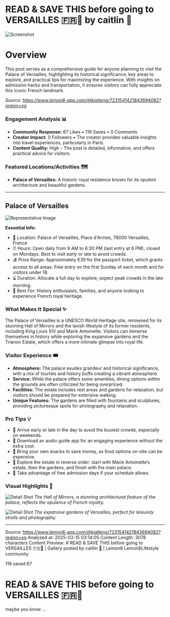 # READ & SAVE THIS before going to VERSAILLES 🇫🇷🏰 by caitlin 🐙

![Screenshot](../metadata/983eb1abdf283d26.png)

# Overview

This post serves as a comprehensive guide for anyone planning to visit the Palace of Versailles, highlighting its historical significance, key areas to explore, and practical tips for maximizing the experience. With insights on admission hacks and transportation, it ensures visitors can fully appreciate this iconic French landmark.

_Source: https://www.lemon8-app.com/@kiatleng/7231541421843694082?region=sg_

### Engagement Analysis 📊

- **Community Response:** 67 Likes • 119 Saves • 0 Comments
- **Creator Impact:** 0 Followers • The creator provides valuable insights into travel experiences, particularly in Paris.
- **Content Quality:** High - The post is detailed, informative, and offers practical advice for visitors.

### Featured Locations/Activities 🗺

- **Palace of Versailles:** A historic royal residence known for its opulent architecture and beautiful gardens.

---

## Palace of Versailles

![Representative Image](https://tiktokcdn.com/path/to/image.jpg)

**Essential Info:**

- 📍 Location: Palace of Versailles, Place d'Armes, 78000 Versailles, France
- ⏰ Hours: Open daily from 9 AM to 6:30 PM (last entry at 6 PM); closed on Mondays. Best to visit early or late to avoid crowds.
- 💰 Price Range: Approximately €39 for the passport ticket, which grants access to all areas. Free entry on the first Sunday of each month and for visitors under 18.
- ⌛ Duration: Allocate a full day to explore; expect peak crowds in the late morning.
- 🎯 Best For: History enthusiasts, families, and anyone looking to experience French royal heritage.

### What Makes It Special ✨

The Palace of Versailles is a UNESCO World Heritage site, renowned for its stunning Hall of Mirrors and the lavish lifestyle of its former residents, including King Louis XIV and Marie Antoinette. Visitors can immerse themselves in history while exploring the expansive gardens and the Trianon Estate, which offers a more intimate glimpse into royal life.

### Visitor Experience 🎟

- **Atmosphere:** The palace exudes grandeur and historical significance, with a mix of tourists and history buffs creating a vibrant atmosphere.
- **Service:** While the palace offers some amenities, dining options within the grounds are often criticized for being overpriced.
- **Facilities:** The estate includes rest areas and gardens for relaxation, but visitors should be prepared for extensive walking.
- **Unique Features:** The gardens are filled with fountains and sculptures, providing picturesque spots for photography and relaxation.

### Pro Tips 💡

- 🎯 Arrive early or late in the day to avoid the busiest crowds, especially on weekends.
- 🎯 Download an audio guide app for an engaging experience without the extra cost.
- 🎯 Bring your own snacks to save money, as food options on-site can be expensive.
- 🎯 Explore the estate in reverse order: start with Marie Antoinette’s estate, then the gardens, and finish with the main palace.
- 🎯 Take advantage of free admission days if your schedule allows.

### Visual Highlights 📸

![Detail Shot](https://tiktokcdn.com/path/to/image2.jpg)
_The Hall of Mirrors, a stunning architectural feature of the palace, reflects the opulence of French royalty._

![Detail Shot](https://tiktokcdn.com/path/to/image3.jpg)
_The expansive gardens of Versailles, perfect for leisurely strolls and photography._

---

Source: https://www.lemon8-app.com/@kiatleng/7231541421843694082?region=sg
Analyzed at: 2025-03-15 03:14:05
Content Length: 3078 characters
Content Preview: # READ & SAVE THIS before going to VERSAILLES 🇫🇷🏰 | Gallery posted by caitlin 🐙 | Lemon8
Lemon8Lifestyle community

119 saved
67

# READ & SAVE THIS before going to VERSAILLES 🇫🇷🏰

maybe you know ...
